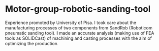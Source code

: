 # Motor-group-robotic-sanding-tool

Experience promoted by University of Pisa. I took care about the manufacturing processes of two components from SandRob (Roboticom pneumatic sanding tool). I made an accurate analysis (making use of FEA tools as SOLIDCast) of machining and casting processes with the aim of optimizing the production.
